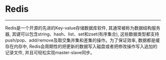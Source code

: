 # Redis
---

Redis是一个开源的先进的Key-value存储数据库软件, 其通常被称为数据结构服务器, 其键可以包含string、hash、list、set和zset(有序集合), 这些数据类型都支持push/pop、add/remove及取交集并集和差集的操作。为了保证效率, 数据都是缓存在内存中, Redis会周期性的把更新的数据写入磁盘或者把修改操作写入追加的记录文件, 并且可轻松实现master-slave同步。